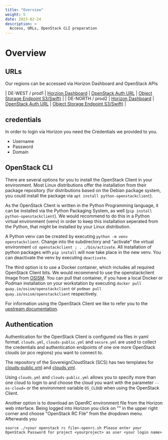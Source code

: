 ```yaml
---
title: "Overview"
weight: 5
date: 2023-02-24
description: >
  Access, URLs, OpenStack CLI preparation
---
```


# Overview

## URLs

Our regions can be accessed via Horizon Dashboard and OpenStack APIs

| DE-WEST / prod1 | [Horzion Dashboard](https://prod1.api.pco.get-cloud.io/auth/login/) | [OpenStack Auth URL](https://prod1.api.pco.get-cloud.io:5000) | [Object Storage Endpoint S3/Swift)](https://prod1.api.pco.get-cloud.io:8080) |
| DE-NORTH / prod2 | [Horizon Dashboard](https://prod2.api.pco.get-cloud.io/auth/login/) | [OpenStack Auth URL](https://prod2.api.pco.get-cloud.io:5000) | [Object Storage Endpoint S3/Swift)](https://prod2.api.pco.get-cloud.io;8080) |

## credentials

In order to login via Horizon you need the Credentials we provided to you.

* Username 
* Password
* Domain

## OpenStack CLI

There are several options for you to install the OpenStack Client in your environment. Most Linux distributions offer the installation from their package repository (for distributions based on the Debian package system, you could install the package via `apt install python-openstackclient`).

As the OpenStack Client is written in the Python Programming language, it can be installed via the Python Packaging System, as well (`pip install python-openstackclient`). We would recommend to do this in a Python virtual environment (venv) in order to keep this installation seperated from the Python, that might be installed by your Linux distribution.

A Python venv can be created by executing `python -m venv openstackclient`. Change into the subdirectory and "activate" the virtual environment `cd openstackclient ; . ./bin/activate`. All installation of python packages with `pip install` will now take place in the new venv. You can deactivate the venv by executing `deactivate`.

The third option is to use a Docker container, which includes all required OpenStack Client bits. We would recommend to use the openstackclient Image from [OSISM](https://osism.tech/de). You can pull that container, if you have a local Docker or Podman installation on your workstation by executing `docker pull quay.io/osism/openstackclient` or `podman pull quay.io/osism/openstackclient` respectively.

For information using the OpenStack Client we like to refer you to the [upstream documentation](https://docs.openstack.org/python-openstackclient/latest/index.html).

## Authentication

Authentication for the OpenStack Client is configured via files in yaml format. `clouds.yml`, `clouds-public.yml` and `secure.yml` are used to collect the credentials and authentication endpoints of one ore more OpenStack clouds (or pco regions) you want to connect to.

The repository of the SovereignCloudStack (SCS) has two templates for [clouds-public.yml](https://github.com/SovereignCloudStack/docs/blob/main/community/contribute/cloud-resources/clouds-public.yaml) and [clouds.yml](https://github.com/SovereignCloudStack/docs/blob/main/community/contribute/cloud-resources/clouds.yaml.sample).

Using `clouds.yml` and `clouds-public.yml` allows you to specify more than one cloud to login to and choose the cloud you want with the parameter `--os-cloud=` or the environment variable `OS_CLOUD` when using the OpenStack Client.

Another option is to download an OpenRC environment file from the Horizon web interface. Being logged into Horizon you click on "<your login name>" in the upper right corner and choose "OpenStack RC File" from the dropdown menu.
Afterwards you 

``source ./<your openstack rc file>-openrc.sh
  Please enter your OpenStack Password for project <yourproject> as user <your login name>``




